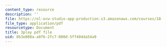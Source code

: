 ```yaml
---
content_type: resource
description: ''
file: https://ol-ocw-studio-app-production.s3.amazonaws.com/courses/18-404j-theory-of-computation-fall-2020/8b3e808aa8f62fc7000d5ff404da54a9_TSI3LR5WZmo.pdf
file_type: application/pdf
resourcetype: Document
title: 3play pdf file
uid: 8b3e808a-a8f6-2fc7-000d-5ff404da54a9
---
```


